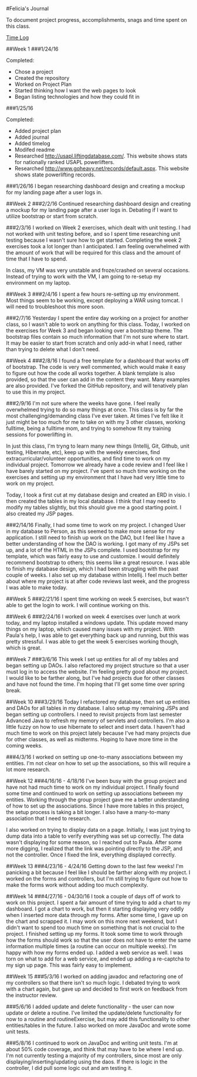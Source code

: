 #Felicia's Journal

To document project progress, accomplishments, snags and time spent on this class.

[Time Log](TimeLog.md)

##Week 1
###1/24/16

Completed:
* Chose a project 
* Created the repository
* Worked on Project Plan
* Started thinking how I want the web pages to look 
* Began listing technologies and how they could fit in

###1/25/16

Completed:
* Added project plan
* Added journal
* Added timelog
* Modifed readme
* Researched http://usapl.liftingdatabase.com/. This website shows stats for nationally ranked USAPL powerlifters. 
* Researched http://www.goheavy.net/records/default.aspx. This website shows state powerlifting records. 

###1/26/16
I began researching dashboard design and creating a mockup for my landing page after a user logs in. 

##Week 2
###2/2/16
Continued researching dashboard design and creating a mockup for my landing page after a user logs in. Debating if I want to utilize bootstrap or start from scratch. 

###2/3/16
I worked on Week 2 exercises, which dealt with unit testing. I had not worked with unit testing before, and so I spent time researching unit testing because I wasn't sure how to get started. Completing the week 2 exercises took a lot longer than I anticipated. I am feeling overwhelmed with the amount of work that will be required for this class and the amount of time that I have to spend. 

In class, my VM was very unstable and froze/crashed on several occasions. Instead of trying to work with the VM, I am going to re-setup my environment on my laptop. 

##Week 3
###2/4/16
I spent a few hours re-setting up my environment. Most things seem to be working, except deploying a WAR using tomcat. I will need to troubleshoot this more soon. 

###2/7/16
Yesterday I spent the entire day working on a project for another class, so I wasn't able to work on anything for this class. Today, I worked on the exercises for Week 3 and began looking over a bootstrap theme. The bootstrap files contain so much information that I'm not sure where to start. It may be easier to start from scratch and only add-in what I need, rather than trying to delete what I don't need. 

##Week 4
###2/8/16
I found a free template for a dashboard that works off of bootstrap. The code is very well commented, which would make it easy to figure out how the code all works together. A blank template is also provided, so that the user can add in the content they want. Many examples are also provided. I've forked the GitHub repository, and will tenatively plan to use this in my project. 

###2/9/16
I'm not sure where the weeks have gone. I feel really overwhelmed trying to do so many things at once. This class is by far the most challenging/demanding class I've ever taken. At times I've felt like it just might be too much for me to take on with my 3 other classes, working fulltime, being a fulltime mom, and trying to somehow fit my training sessions for powerlifting in.

In just this class, I'm tryng to learn many new things (Intellij, Git, Github, unit testing, Hibernate, etc), keep up with the weekly exercises, find extracurricular/volunteer opportunities, and find time to work on my individual project. Tomorrow we already have a code review and I feel like I have barely started on my project. I've spent so much time working on the exercises and setting up my environment that I have had very little time to work on my project. 

Today, I took a first cut at my database design and created an ERD in visio. I then created the tables in my local database. I think that I may need to modify my tables slightly, but this should give me a good starting point. I also created my JSP pages. 

###2/14/16
Finally, I had some time to work on my project. I changed User in my database to Person, as this seemed to make more sense for my application. I still need to finish up work on the DAO, but I feel like I have a better understanding of how the DAO is working. I got many of my JSPs set up, and a lot of the HTML in the JSPs complete. I used bootstrap for my template, which was fairly easy to use and customize. I would definitely recommend bootstrap to others; this seems like a great resource. I was able to finish my database design, which I had been struggling with the past couple of weeks. I also set up my database within Intellij. I feel much better about where my project is at after code reviews last week, and the progress I was able to make today. 

##Week 5
###2/21/16
I spent time working on week 5 exercises, but wasn't able to get the login to work. I will continue working on this. 

##Week 6
###2/24/16
I worked on week 4 exercises over lunch at work today, and my laptop installed a windows update. This update moved many things on my laptop, which caused many issues with my project. With Paula's help, I was able to get everything back up and running, but this was pretty stressful. I was able to get the week 5 exercises working though, which is great. 

##Week 7
###3/6/16
This week I set up entities for all of my tables and began setting up DAOs. I also refactored my project structure so that a user must log in to access the website. I'm feeling pretty good about my project. I would like to be farther along, but I've had projects due for other classes and have not found the time. I'm hoping that I'll get some time over spring break. 

##Week 10
###3/29/16
Today I refactored my database, then set up entities and DAOs for all tables in my database. I also setup my remaining JSPs and began setting up controllers. I need to revisit projects from last semester Advanced Java to refresh my memory of servlets and controllers. I'm also a little fuzzy on how to use hibernate to select and insert data. I haven't had much time to work on this project lately because I've had many projects due for other classes, as well as midterms. Hoping to have more time in the coming weeks. 

###4/3/16
I worked on setting up one-to-many associations between my entities. I'm not clear on how to set up the associations, so this will require a lot more research. 

##Week 12
###4/16/16 - 4/18/16
I've been busy with the group project and have not had much time to work on my individual project. I finally found some time and continued to work on setting up associations between my entities. Working through the group project gave me a better understanding of how to set up the associations. Since I have more tables in this project, the setup process is taking a bit longer. I also have a many-to-many association that I need to research. 

I also worked on trying to display data on a page. Initially, I was just trying to dump data into a table to verify everything was set up correctly. The data wasn't displaying for some reason, so I reached out to Paula. After some more digging, I realized that the link was pointing directly to the JSP, and not the controller. Once I fixed the link, everything displayed correctly. 

##Week 13
###4/23/16 - 4/24/16
Getting down to the last few weeks! I'm panicking a bit because I feel like I should be farther along with my project. I worked on the forms and controllers, but I'm still trying to figure out how to make the forms work without adding too much complexity. 

##Week 14
###4/27/16 - 04/30/16
I took a couple of days off of work to work on this project. I spent a fair amount of time trying to add a chart to my dashboard. I got a chart to work, but then it starting displaying very oddly when I inserted more data through my forms. After some time, I gave up on the chart and scrapped it. I may work on this more next weekend, but I didn't want to spend too much time on something that is not crucial to the project. I finished setting up my forms. It took some time to work through how the forms should work so that the user does not have to enter the same information multiple times (a routine can occur on multiple weeks). I'm happy with how my forms ended up. I added a web service as well. I was torn on what to add for a web service, and ended up adding a re-captcha to my sign up page. This was fairly easy to implement. 

##Week 15
###5/3/16
I worked on adding javadoc and refactoring one of my controllers so that there isn't so much logic. I debated trying to work with a chart again, but gave up and decided to first work on feedback from the instructor review. 

###5/6/16
I added update and delete functionality - the user can now update or delete a routine. I've limited the update/delete functionality for now to a routine and routineExercise, but may add this functionality to other entities/tables in the future. I also worked on more JavaDoc and wrote some unit tests.

###5/8/16
I continued to work on JavaDoc and writing unit tests. I'm at about 50% code coverage, and think that may have to be where I end up. I'm not currently testing a majority of my controllers, since most are only displaying/inserting/updating using the daos. If there is logic in the controller, I did pull some logic out and am testing it. 
